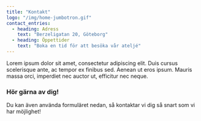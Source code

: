 ```yaml
---
title: "Kontakt"
logo: "/img/home-jumbotron.gif"
contact_entries:
  - heading: Adress
    text: "Berzeligatan 20, Göteborg"
  - heading: Öppettider
    text: "Boka en tid för att besöka vår ateljé"
---
```


Lorem ipsum dolor sit amet, consectetur adipiscing elit. Duis cursus scelerisque ante, ac tempor ex finibus sed. Aenean ut eros ipsum. Mauris massa orci, imperdiet nec auctor ut, efficitur nec neque. 

<h3 class="f4 b lh-title mb2">Hör gärna av dig!</h3>

Du kan även använda formuläret nedan, så kontaktar vi dig så snart som vi har möjlighet!
